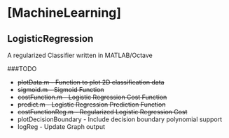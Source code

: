 # [MachineLearning] 

## LogisticRegression

A regularized Classifier written in MATLAB/Octave


###TODO
- ~~plotData.m - Function to plot 2D classification data~~  
- ~~sigmoid.m - Sigmoid Function~~  
- ~~costFunction.m - Logistic Regression Cost Function~~  
- ~~predict.m - Logistic Regression Prediction Function~~  
- ~~costFunctionReg.m - Regularized Logistic Regression Cost~~
- plotDecisionBoundary - Include decision boundary polynomial support
- logReg - Update Graph output